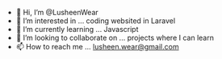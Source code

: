 - 👋 Hi, I’m @LusheenWear
- 👀 I’m interested in ... coding websited in Laravel
- 🌱 I’m currently learning ... Javascript
- 💞️ I’m looking to collaborate on ... projects where I can learn
- 📫 How to reach me ... lusheen.wear@gmail.com

<!---
LusheenWear/LusheenWear is a ✨ special ✨ repository because its `README.md` (this file) appears on your GitHub profile.
You can click the Preview link to take a look at your changes.
--->
